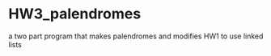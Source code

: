 HW3_palendromes
===============

a two part program that makes palendromes and modifies HW1 to use linked lists
